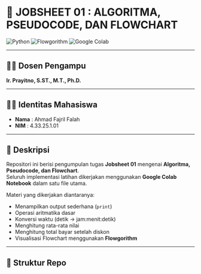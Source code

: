 # 📘 JOBSHEET 01 : ALGORITMA, PSEUDOCODE, DAN FLOWCHART

![Python](https://img.shields.io/badge/Python-3.x-blue?logo=python&logoColor=white)
![Flowgorithm](https://img.shields.io/badge/Flowgorithm-Flowchart-green?logo=diagram&logoColor=white)
![Google Colab](https://img.shields.io/badge/Google%20Colab-Notebook-orange?logo=googlecolab&logoColor=white)

---

## 👨‍🏫 Dosen Pengampu
**Ir. Prayitno, S.ST., M.T., Ph.D.**

---

## 👨‍🎓 Identitas Mahasiswa
- **Nama**  : Ahmad Fajril Falah  
- **NIM**   : 4.33.25.1.01  

---

## 📂 Deskripsi
Repositori ini berisi pengumpulan tugas **Jobsheet 01** mengenai **Algoritma, Pseudocode, dan Flowchart**.  
Seluruh implementasi latihan dikerjakan menggunakan **Google Colab Notebook** dalam satu file utama.  

Materi yang dikerjakan diantaranya:
- Menampilkan output sederhana (`print`)
- Operasi aritmatika dasar
- Konversi waktu (detik → jam:menit:detik)
- Menghitung rata-rata nilai
- Menghitung total bayar setelah diskon
- Visualisasi Flowchart menggunakan **Flowgorithm**

---

## 📑 Struktur Repo
